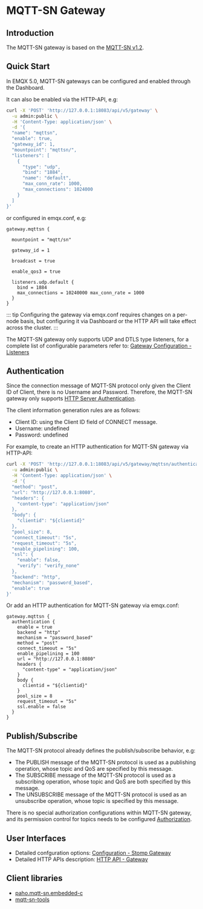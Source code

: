 # MQTT-SN Gateway

## Introduction

The MQTT-SN gateway is based on the [MQTT-SN v1.2](https://www.oasis-open.org/committees/download.php/66091/MQTT-SN_spec_v1.2.pdf).

## Quick Start

In EMQX 5.0, MQTT-SN gateways can be configured and enabled through the Dashboard.

It can also be enabled via the HTTP-API, e.g:
```bash
curl -X 'POST' 'http://127.0.0.1:18083/api/v5/gateway' \
  -u admin:public \
  -H 'Content-Type: application/json' \
  -d '{
  "name": "mqttsn",
  "enable": true,
  "gateway_id": 1,
  "mountpoint": "mqttsn/",
  "listeners": [
    {
      "type": "udp",
      "bind": "1884",
      "name": "default",
      "max_conn_rate": 1000,
      "max_connections": 1024000
    }
  ]
}'
```

or configured in emqx.conf, e.g:

```properties
gateway.mqttsn {

  mountpoint = "mqtt/sn"

  gateway_id = 1

  broadcast = true

  enable_qos3 = true

  listeners.udp.default {
    bind = 1884
    max_connections = 10240000 max_conn_rate = 1000
  }
}
```

::: tip
Configuring the gateway via emqx.conf requires changes on a per-node basis, but configuring it via Dashboard or the HTTP API will take effect across the cluster.
:::

The MQTT-SN gateway only supports UDP and DTLS type listeners, for a complete list of configurable parameters refer to: [Gateway Configuration - Listeners](../admin/cfg.md)

## Authentication

Since the connection message of MQTT-SN protocol only given the Client ID of Client, there is no Username and Password. Therefore, the MQTT-SN gateway only supports [HTTP Server Authentication](../security/authn/http.md).

The client information generation rules are as follows:
- Client ID: using the Client ID field of CONNECT message.
- Username: undefined
- Password: undefined

For example, to create an HTTP authentication for MQTT-SN gateway via HTTP-API:
```bash
curl -X 'POST' 'http://127.0.0.1:18083/api/v5/gateway/mqttsn/authentication' \
  -u admin:public \
  -H 'Content-Type: application/json' \
  -d '{
  "method": "post",
  "url": "http://127.0.0.1:8080",
  "headers": {
    "content-type": "application/json"
  },
  "body": {
    "clientid": "${clientid}"
  },
  "pool_size": 8,
  "connect_timeout": "5s",
  "request_timeout": "5s",
  "enable_pipelining": 100,
  "ssl": {
    "enable": false,
    "verify": "verify_none"
  },
  "backend": "http",
  "mechanism": "password_based",
  "enable": true
}'
```

Or add an HTTP authentication for MQTT-SN gateway via emqx.conf:

```properties
gateway.mqttsn {
  authentication {
    enable = true
    backend = "http"
    mechanism = "password_based"
    method = "post"
    connect_timeout = "5s"
    enable_pipelining = 100
    url = "http://127.0.0.1:8080"
    headers {
      "content-type" = "application/json"
    }
    body {
      clientid = "${clientid}"
    }
    pool_size = 8
    request_timeout = "5s"
    ssl.enable = false
  }
}
```
## Publish/Subscribe

The MQTT-SN protocol already defines the publish/subscribe behavior, e.g:
- The PUBLISH message of the MQTT-SN protocol is used as a publishing operation, whose topic and QoS are specified by this message.
- The SUBSCRIBE message of the MQTT-SN protocol is used as a subscribing operation, whose topic and QoS are both specified by this message.
- The UNSUBSCRIBE message of the MQTT-SN protocol is used as an unsubscribe operation, whose topic is specified by this message.

There is no special authorization configurations within MQTT-SN gateway, and its permission control for topics needs to be configured [Authorization](../security/authz/authz.md).

## User Interfaces

- Detailed confguration options: [Configuration - Stomp Gateway](../admin/cfg.md)
- Detailed HTTP APIs description: [HTTP API - Gateway](../admin/api.md)

## Client libraries

- [paho.mqtt-sn.embedded-c](https://github.com/eclipse/paho.mqtt-sn.embedded-c)
- [mqtt-sn-tools](https://github.com/njh/mqtt-sn-tools)
